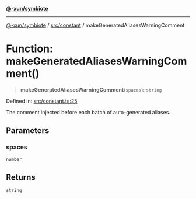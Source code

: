 [**@-xun/symbiote**](../../../README.md)

***

[@-xun/symbiote](../../../README.md) / [src/constant](../README.md) / makeGeneratedAliasesWarningComment

# Function: makeGeneratedAliasesWarningComment()

> **makeGeneratedAliasesWarningComment**(`spaces`): `string`

Defined in: [src/constant.ts:25](https://github.com/Xunnamius/symbiote/blob/15958ef64db3e6bbd3a724cff425dee47b08713b/src/constant.ts#L25)

The comment injected before each batch of auto-generated aliases.

## Parameters

### spaces

`number`

## Returns

`string`

